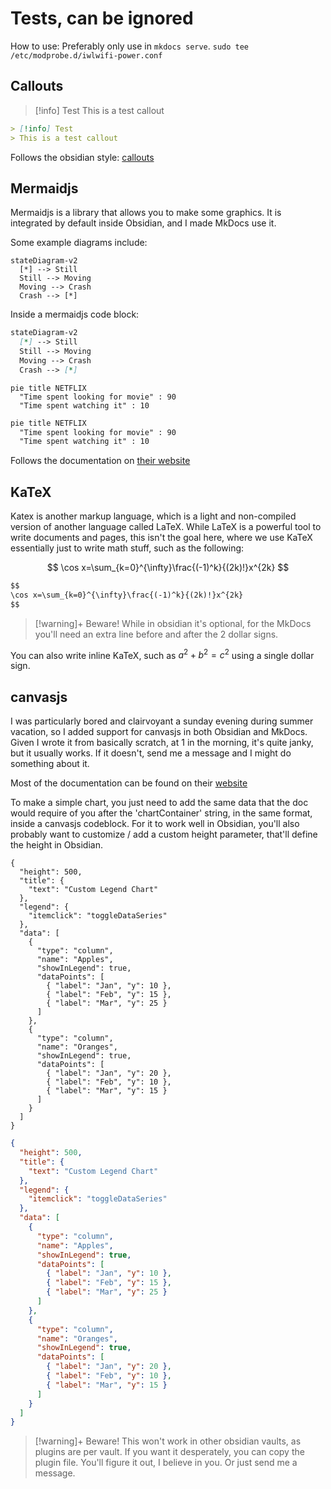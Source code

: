 # Tests, can be ignored

How to use:
Preferably only use in `mkdocs serve`.
`sudo tee /etc/modprobe.d/iwlwifi-power.conf`
## Callouts
> [!info] Test
> This is a test callout

```md
> [!info] Test
> This is a test callout
```

Follows the obsidian style: [callouts](https://help.obsidian.md/callouts)



## Mermaidjs

Mermaidjs is a library that allows you to make some graphics. It is integrated by default inside Obsidian, and I made MkDocs use it.

Some example diagrams include:
```mermaid
stateDiagram-v2
  [*] --> Still
  Still --> Moving
  Moving --> Crash
  Crash --> [*]
```

Inside a mermaidjs code block:
```md
stateDiagram-v2
  [*] --> Still
  Still --> Moving
  Moving --> Crash
  Crash --> [*]
```

```mermaid
pie title NETFLIX
  "Time spent looking for movie" : 90
  "Time spent watching it" : 10
```
```md
pie title NETFLIX
  "Time spent looking for movie" : 90
  "Time spent watching it" : 10
```

Follows the documentation on [their website](https://mermaid.js.org/intro/)

## KaTeX
Katex is another markup language, which is a light and non-compiled version of another language called LaTeX. While LaTeX is a powerful tool to write documents and pages, this isn't the goal here, where we use KaTeX essentially just to write math stuff, such as the following:

$$
\cos x=\sum_{k=0}^{\infty}\frac{(-1)^k}{(2k)!}x^{2k}
$$

```md
$$
\cos x=\sum_{k=0}^{\infty}\frac{(-1)^k}{(2k)!}x^{2k}
$$
```

> [!warning]+ Beware!
> While in obsidian it's optional, for the MkDocs you'll need an extra line before and after the 2 dollar signs.

You can also write inline KaTeX, such as $a^2+b^2=c^2$ using a single dollar sign.

## canvasjs

I was particularly bored and clairvoyant a sunday evening during summer vacation, so I added support for canvasjs in both Obsidian and MkDocs. Given I wrote it from basically scratch, at 1 in the morning, it's quite janky, but it usually works. If it doesn't, send me a message and I might do something about it.

Most of the documentation can be found on their [website](https://canvasjs.com/docs/charts/intro/)

To make a simple chart, you just need to add the same data that the doc would require of you after the 'chartContainer' string, in the same format, inside a canvasjs codeblock. For it to work well in Obsidian, you'll also probably want to customize / add a custom height parameter, that'll define the height in Obsidian. 

```canvasjs
{
  "height": 500,
  "title": {
    "text": "Custom Legend Chart"
  },
  "legend": {
    "itemclick": "toggleDataSeries"
  },
  "data": [
    {
      "type": "column",
      "name": "Apples",
      "showInLegend": true,
      "dataPoints": [
        { "label": "Jan", "y": 10 },
        { "label": "Feb", "y": 15 },
        { "label": "Mar", "y": 25 }
      ]
    },
    {
      "type": "column",
      "name": "Oranges",
      "showInLegend": true,
      "dataPoints": [
        { "label": "Jan", "y": 20 },
        { "label": "Feb", "y": 10 },
        { "label": "Mar", "y": 15 }
      ]
    }
  ]
}
```


```json
{
  "height": 500,
  "title": {
    "text": "Custom Legend Chart"
  },
  "legend": {
    "itemclick": "toggleDataSeries"
  },
  "data": [
    {
      "type": "column",
      "name": "Apples",
      "showInLegend": true,
      "dataPoints": [
        { "label": "Jan", "y": 10 },
        { "label": "Feb", "y": 15 },
        { "label": "Mar", "y": 25 }
      ]
    },
    {
      "type": "column",
      "name": "Oranges",
      "showInLegend": true,
      "dataPoints": [
        { "label": "Jan", "y": 20 },
        { "label": "Feb", "y": 10 },
        { "label": "Mar", "y": 15 }
      ]
    }
  ]
}
```

> [!warning]+ Beware!
> This won't work in other obsidian vaults, as plugins are per vault. If you want it desperately, you can copy the plugin file. You'll figure it out, I believe in you. Or just send me a message.
